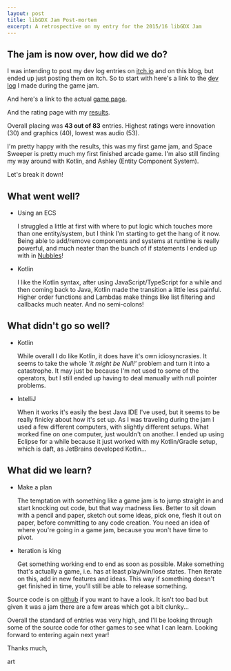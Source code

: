 ```yaml
---
layout: post
title: libGDX Jam Post-mortem
excerpt: A retrospective on my entry for the 2015/16 libGDX Jam
---
```


## The jam is now over, how did we do?

I was intending to post my dev log entries on [itch.io](http://itch.io/) and on this blog, but ended up just posting them on itch. So to start with here's a link to the [dev log](http://itch.io/jam/libgdxjam/topic/12178/arthur-scotts-devlog) I made during the game jam.

And here's a link to the actual [game page](http://houseofsturgeon.itch.io/space-sweeper).

And the rating page with my [results](http://itch.io/jam/libgdxjam/rate/50757).


Overall placing was **43 out of 83** entries. Highest ratings were innovation (30) and graphics (40), lowest was audio (53).

I'm pretty happy with the results, this was my first game jam, and Space Sweeper is pretty much my first finished arcade game. I'm also still finding my way around with Kotlin, and Ashley (Entity Component System).

Let's break it down!


## What went well?


* Using an ECS

    I struggled a little at first with where to put logic which touches more than one entity/system, but I think I'm starting to get the hang of it now. Being able to add/remove components and systems at runtime is really powerful, and much neater than the bunch of if statements I ended up with in [Nubbles](/nubbles)!

* Kotlin

    I like the Kotlin syntax, after using JavaScript/TypeScript for a while and then coming back to Java, Kotlin made the transition a little less painful. Higher order functions and Lambdas make things like list filtering and callbacks much neater. And no semi-colons!


## What didn't go so well?


* Kotlin

    While overall I do like Kotlin, it does have it's own idiosyncrasies. It seems to take the whole *'it might be Null!'* problem and turn it into a catastrophe. It may just be because I'm not used to some of the operators, but I still ended up having to deal manually with null pointer problems.

* IntelliJ

    When it works it's easily the best Java IDE I've used, but it seems to be really finicky about how it's set up. As I was traveling during the jam I used a few different computers, with slightly different setups. What worked fine on one computer, just wouldn't on another. I ended up using Eclipse for a while because it just worked with my Kotlin/Gradle setup, which is daft, as JetBrains developed Kotlin...


## What did we learn?
* Make a plan

    The temptation with something like a game jam is to jump straight in and start knocking out code, but that way madness lies. Better to sit down with a pencil and paper, sketch out some ideas, pick one, flesh it out on paper, before committing to any code creation. You need an idea of where you're going in a game jam, because you won't have time to pivot.

* Iteration is king

    Get something working end to end as soon as possible. Make something that's actually a game, i.e. has at least play/win/lose states. Then iterate on this, add in new features and ideas. This way if something doesn't get finished in time, you'll still be able to release something.

Source code is on [github](https://github.com/artSturgeon/spacesweeper) if you want to have a look. It isn't too bad but given it was a jam there are a few areas which got a bit clunky...

Overall the standard of entries was very high, and I'll be looking through some of the source code for other games to see what I can learn. Looking forward to entering again next year!

Thanks much,

art
